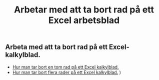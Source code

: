 ﻿---
title: Arbetar med att ta bort rad på ett Excel arbetsblad
second_title: Aspose.Cells Cloud Documen
linktitle: Ta bort
type: docs
url: /sv/rows/delete/
keywords: Working with deleting row on an Excel worksheet. How to add rows on an Excel worksheet
description: Aspose.Cells Cloud REST API stöder radering av rader på ett Excel-kalkylblad. SDK stöder olika utvecklingsspråk. De inkluderar Android, C#, Go, Java, NodeJS, Perl, PHP, Python, Ruby och swift
weight: 20
---
## Arbeta med att ta bort rad på ett Excel-kalkylblad.

- [Hur man tar bort en tom rad på ett Excel kalkylblad.](/cells/sv/rows/delete/row/) 
- [Hur man tar bort flera rader på ett Excel kalkylblad.](/cells/sv/rows/delete/rows/) ) 
